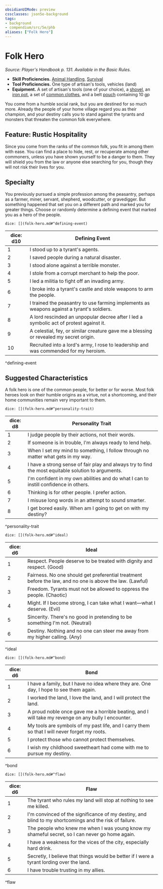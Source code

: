 ```yaml
---
obsidianUIMode: preview
cssclasses: json5e-background
tags:
- background
- compendium/src/5e/phb
aliases: ["Folk Hero"]
---
```

# Folk Hero
*Source: Player's Handbook p. 131. Available in the Basic Rules.*  

- **Skill Proficiencies.** [Animal Handling](5E2014官方资源/规则/skills.md#Animal%20Handling), [Survival](5E2014官方资源/规则/skills.md#Survival)  
- **Tool Proficiencies.** One type of artisan's tools, vehicles (land)  
- **Equipment.** A set of artisan's tools (one of your choice), a [shovel](5E2014官方资源/items/shovel.md), an [iron pot](5E2014官方资源/items/iron-pot.md), a set of [common clothes](5E2014官方资源/items/common-clothes.md), and a belt [pouch](5E2014官方资源/items/pouch.md) containing 10 gp  

You come from a humble social rank, but you are destined for so much more. Already the people of your home village regard you as their champion, and your destiny calls you to stand against the tyrants and monsters that threaten the common folk everywhere.

## Feature: Rustic Hospitality

Since you come from the ranks of the common folk, you fit in among them with ease. You can find a place to hide, rest, or recuperate among other commoners, unless you have shown yourself to be a danger to them. They will shield you from the law or anyone else searching for you, though they will not risk their lives for you.

## Specialty

You previously pursued a simple profession among the peasantry, perhaps as a farmer, miner, servant, shepherd, woodcutter, or gravedigger. But something happened that set you on a different path and marked you for greater things. Choose or randomly determine a defining event that marked you as a hero of the people.

`dice: [](folk-hero.md#^defining-event)`

| dice: d10 | Defining Event |
|-----------|----------------|
| 1 | I stood up to a tyrant's agents. |
| 2 | I saved people during a natural disaster. |
| 3 | I stood alone against a terrible monster. |
| 4 | I stole from a corrupt merchant to help the poor. |
| 5 | I led a militia to fight off an invading army. |
| 6 | I broke into a tyrant's castle and stole weapons to arm the people. |
| 7 | I trained the peasantry to use farming implements as weapons against a tyrant's soldiers. |
| 8 | A lord rescinded an unpopular decree after I led a symbolic act of protest against it. |
| 9 | A celestial, fey, or similar creature gave me a blessing or revealed my secret origin. |
| 10 | Recruited into a lord's army, I rose to leadership and was commended for my heroism. |
^defining-event

## Suggested Characteristics

A folk hero is one of the common people, for better or for worse. Most folk heroes look on their humble origins as a virtue, not a shortcoming, and their home communities remain very important to them.

`dice: [](folk-hero.md#^personality-trait)`

| dice: d8 | Personality Trait |
|----------|-------------------|
| 1 | I judge people by their actions, not their words. |
| 2 | If someone is in trouble, I'm always ready to lend help. |
| 3 | When I set my mind to something, I follow through no matter what gets in my way. |
| 4 | I have a strong sense of fair play and always try to find the most equitable solution to arguments. |
| 5 | I'm confident in my own abilities and do what I can to instill confidence in others. |
| 6 | Thinking is for other people. I prefer action. |
| 7 | I misuse long words in an attempt to sound smarter. |
| 8 | I get bored easily. When am I going to get on with my destiny? |
^personality-trait

`dice: [](folk-hero.md#^ideal)`

| dice: d6 | Ideal |
|----------|-------|
| 1 | Respect. People deserve to be treated with dignity and respect. (Good) |
| 2 | Fairness. No one should get preferential treatment before the law, and no one is above the law. (Lawful) |
| 3 | Freedom. Tyrants must not be allowed to oppress the people. (Chaotic) |
| 4 | Might. If I become strong, I can take what I want—what I deserve. (Evil) |
| 5 | Sincerity. There's no good in pretending to be something I'm not. (Neutral) |
| 6 | Destiny. Nothing and no one can steer me away from my higher calling. (Any) |
^ideal

`dice: [](folk-hero.md#^bond)`

| dice: d6 | Bond |
|----------|------|
| 1 | I have a family, but I have no idea where they are. One day, I hope to see them again. |
| 2 | I worked the land, I love the land, and I will protect the land. |
| 3 | A proud noble once gave me a horrible beating, and I will take my revenge on any bully I encounter. |
| 4 | My tools are symbols of my past life, and I carry them so that I will never forget my roots. |
| 5 | I protect those who cannot protect themselves. |
| 6 | I wish my childhood sweetheart had come with me to pursue my destiny. |
^bond

`dice: [](folk-hero.md#^flaw)`

| dice: d6 | Flaw |
|----------|------|
| 1 | The tyrant who rules my land will stop at nothing to see me killed. |
| 2 | I'm convinced of the significance of my destiny, and blind to my shortcomings and the risk of failure. |
| 3 | The people who knew me when I was young know my shameful secret, so I can never go home again. |
| 4 | I have a weakness for the vices of the city, especially hard drink. |
| 5 | Secretly, I believe that things would be better if I were a tyrant lording over the land. |
| 6 | I have trouble trusting in my allies. |
^flaw